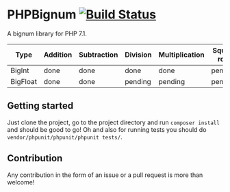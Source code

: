 # PHPBignum [![Build Status](https://travis-ci.org/hpez/PHPBignum.svg?branch=master)](https://travis-ci.org/hpez/PHPBignum)
A bignum library for PHP 7.1.

| Type          | Addition      | Subtraction   | Division      | Multiplication | Square root    | Power          |
| ------------- |---------------|---------------|---------------|----------------|----------------|----------------|
| BigInt        | done          | done          | done          | done           | pending        | pending        |
| BigFloat      | done          | done          | pending       | pending        | pending        | pending        |

## Getting started
Just clone the project, go to the project directory and run `composer install` and should be good to go! Oh and also for running tests you should do `vendor/phpunit/phpunit/phpunit tests/`.

## Contribution
Any contribution in the form of an issue or a pull request is more than welcome!
